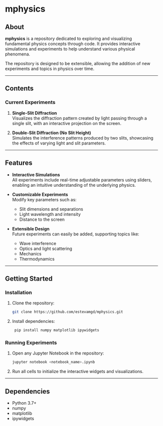 # mphysics

## About
**mphysics** is a repository dedicated to exploring and visualizing fundamental physics concepts through code. It provides interactive simulations and experiments to help understand various physical phenomena.

The repository is designed to be extensible, allowing the addition of new experiments and topics in physics over time.

---

## Contents

### Current Experiments
1. **Single-Slit Diffraction**  
   Visualizes the diffraction pattern created by light passing through a single slit, with an interactive projection on the screen.  

2. **Double-Slit Diffraction (No Slit Height)**  
   Simulates the interference patterns produced by two slits, showcasing the effects of varying light and slit parameters.

---

## Features
- **Interactive Simulations**  
  All experiments include real-time adjustable parameters using sliders, enabling an intuitive understanding of the underlying physics.

- **Customizable Experiments**  
  Modify key parameters such as:
  - Slit dimensions and separations
  - Light wavelength and intensity
  - Distance to the screen

- **Extensible Design**  
  Future experiments can easily be added, supporting topics like:
  - Wave interference
  - Optics and light scattering
  - Mechanics
  - Thermodynamics

---

## Getting Started

### Installation
1. Clone the repository:
   ```bash
   git clone https://github.com/estevamgd/mphysics.git
   ```
2. Install dependencies:
   ``` bash
    pip install numpy matplotlib ipywidgets
### Running Experiments
1. Open any Jupyter Notebook in the repository:
   ```bash
   jupyter notebook <notebook_name>.ipynb
2. Run all cells to initialize the interactive widgets and visualizations.

---

## Dependencies
- Python 3.7+
- numpy
- matplotlib
- ipywidgets

  
